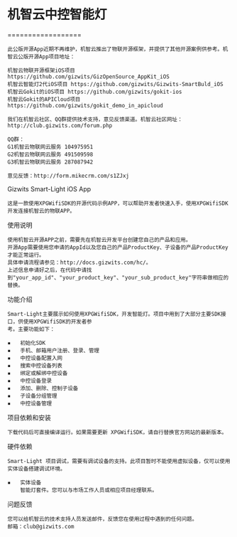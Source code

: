 # 机智云中控智能灯
==================

	此公版开源App近期不再维护，机智云推出了物联开源框架，并提供了其他开源案例供参考。机智云公版开源App项目地址：
    
	机智云物联开源框架iOS项目 https://github.com/gizwits/GizOpenSource_AppKit_iOS
	机智云智能灯2代iOS项目 https://github.com/gizwits/Gizwits-SmartBuld_iOS
	机智云Gokit的iOS项目 https://github.com/gizwits/gokit-ios
	机智云Gokit的APICloud项目 https://github.com/gizwits/gokit_demo_in_apicloud
    
    我们在机智云社区、QQ群提供技术支持，意见反馈渠道。机智云社区网址：http://club.gizwits.com/forum.php

    QQ群：
    G1机智云物联网云服务 104975951
    G2机智云物联网云服务 491509598
    G3机智云物联网云服务 287087942

    意见反馈：http://form.mikecrm.com/s1ZJxj

Gizwits Smart-Light iOS App

    这是一款使用XPGWifiSDK的开源代码示例APP，可以帮助开发者快速入手，使用XPGWifiSDK开发连接机智云的物联APP。

使用说明

    使用机智云开源APP之前，需要先在机智云开发平台创建您自己的产品和应用。
    开源App需要使用您申请的AppId以及您自己的产品ProductKey、子设备的产品ProductKey才能正常运行。
    具体申请流程请参见：http://docs.gizwits.com/hc/。
    上述信息申请好之后，在代码中请找到"your_app_id"、"your_product_key"、"your_sub_product_key"字符串做相应的替换。


功能介绍

    Smart-Light主要展示如何使用XPGWifiSDK，开发智能灯。项目中用到了大部分主要SDK接口，供使用XPGWifiSDK的开发者参
    考。主要功能如下：

	▪	初始化SDK
	▪	手机、邮箱用户注册、登录、管理
	▪	中控设备配置入网
	▪	搜索中控设备列表
	▪	绑定或解绑中控设备
	▪	中控设备登录
    ▪	添加、删除、控制子设备
	▪	子设备分组管理
	▪	中控设备管理


项目依赖和安装

	下载代码后可直接编译运行。如果需要更新 XPGWifiSDK，请自行替换官方网站的最新版本。


硬件依赖

    Smart-Light 项目调试，需要有调试设备的支持。此项目暂时不能使用虚拟设备，仅可以使用实体设备搭建调试环境。

	▪	实体设备
        智能灯套件。您可以与市场工作人员或相应项目经理联系。

问题反馈

    您可以给机智云的技术支持人员发送邮件，反馈您在使用过程中遇到的任何问题。
    邮箱：club@gizwits.com
